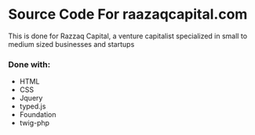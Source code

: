 # Source Code For raazaqcapital.com

This is done for Razzaq Capital, a venture capitalist specialized in small to medium sized businesses and startups

### Done with:
- HTML
- CSS
- Jquery
- typed.js
- Foundation
- twig-php